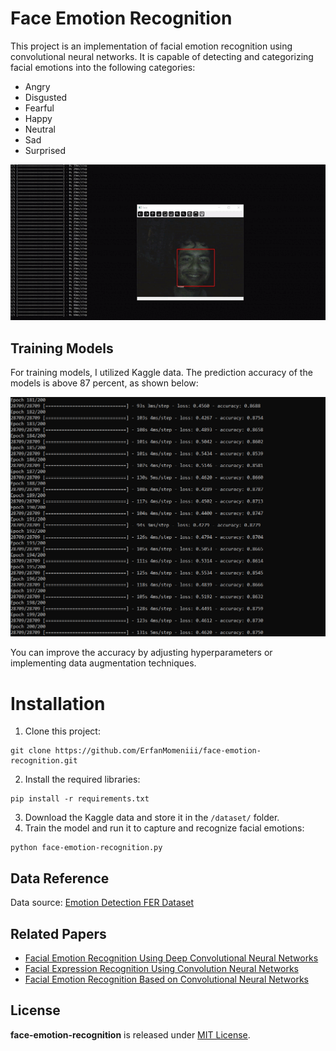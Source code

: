 # Face Emotion Recognition

This project is an implementation of facial emotion recognition using convolutional neural networks. It is capable of
detecting and categorizing facial emotions into the following categories:

* Angry
* Disgusted
* Fearful
* Happy
* Neutral
* Sad
* Surprised

![](./docs/face.gif)

## Training Models

For training models, I utilized Kaggle data. The prediction accuracy of the models is above 87 percent, as shown
below:
<p align="left">
<img src="./docs/train.png">
</p>

You can improve the accuracy by adjusting hyperparameters or implementing data augmentation techniques.

# Installation

1. Clone this project:

```
git clone https://github.com/ErfanMomeniii/face-emotion-recognition.git
```

2. Install the required libraries:

```
pip install -r requirements.txt
```

3. Download the Kaggle data and store it in the `/dataset/` folder.
4. Train the model and run it to capture and recognize facial emotions:

```
python face-emotion-recognition.py
```

## Data Reference

Data source: [Emotion Detection FER Dataset](https://www.kaggle.com/datasets/ananthu017/emotion-detection-fer)

## Related Papers

- [Facial Emotion Recognition Using Deep Convolutional Neural Networks](https://www.sciencedirect.com/science/article/abs/pii/S2214785321051567)
- [Facial Expression Recognition Using Convolution Neural Networks](https://ieeexplore.ieee.org/document/9302866)
- [Facial Emotion Recognition Based on Convolutional Neural Networks](https://ieeexplore.ieee.org/document/9641578)

## License
<b>face-emotion-recognition</b> is released under [MIT License](LICENSE).
